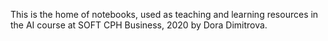 This is the home of notebooks, used as teaching and learning resources in the AI course at SOFT CPH Business, 2020 by Dora Dimitrova.
